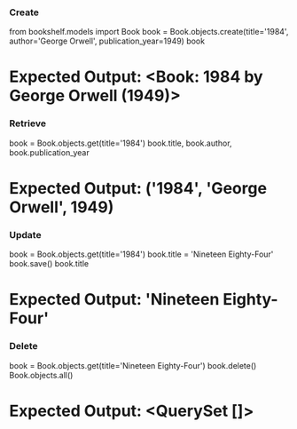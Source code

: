 ### Create
from bookshelf.models import Book
book = Book.objects.create(title='1984', author='George Orwell', publication_year=1949)
book
# Expected Output: <Book: 1984 by George Orwell (1949)>

### Retrieve
book = Book.objects.get(title='1984')
book.title, book.author, book.publication_year
# Expected Output: ('1984', 'George Orwell', 1949)

### Update
book = Book.objects.get(title='1984')
book.title = 'Nineteen Eighty-Four'
book.save()
book.title
# Expected Output: 'Nineteen Eighty-Four'

### Delete
book = Book.objects.get(title='Nineteen Eighty-Four')
book.delete()
Book.objects.all()
# Expected Output: <QuerySet []>

